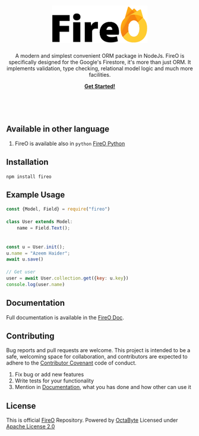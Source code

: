 <p>
    <h1 align="center"><img src="fireo_logo.png" height="100" alt="FireO Logo"></h1>
    <p align="center">
        A modern and simplest convenient ORM package in NodeJs.
        FireO is specifically designed for the Google's Firestore, it's more than just ORM.
        It implements validation, type checking, relational model logic and much more facilities.
    </p>
    <p align="center">
        <strong>
            <a href="https://octabyte.io/fireo-nodejs/">Get Started!</a>
        </strong>
    </p>
    <br><br><br>
</p>

## Available in other language

1. FireO is available also in `python` [FireO Python](https://github.com/octabytes/FIreO)

## Installation

```shell
npm install fireo
```

## Example Usage

```js
const {Model, Field} = require("fireo")

class User extends Model:
    name = Field.Text();


const u = User.init();
u.name = "Azeem Haider";
await u.save()

// Get user
user = await User.collection.get({key: u.key})
console.log(user.name)
```

## Documentation

Full documentation is available in the [FireO Doc](https://octabyte.io/fireo-nodejs/).

## Contributing

Bug reports and pull requests are welcome. This project is intended to be a safe, welcoming
space for collaboration, and contributors are expected to adhere to the
[Contributor Covenant](https://github.com/octabytes/fireo-nodejs/blob/master/CODE_OF_CONDUCT.md) code of conduct.

1. Fix bug or add new features
2. Write tests for your functionality
3. Mention in [Documentation](https://github.com/octabytes/fireo-nodejs/tree/gh-pages), what you has done and how other can use it

## License

This is official [FireO](https://github.com/octabytes/fireo-nodejs) Repository. Powered by [OctaByte](https://octabyte.io)
Licensed under [Apache License 2.0](https://github.com/octabytes/fireo-nodejs/blob/master/LICENSE)
